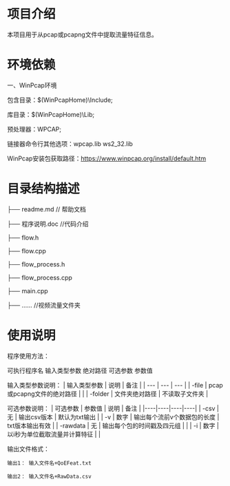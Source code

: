 # 项目介绍
本项目用于从pcap或pcapng文件中提取流量特征信息。
# 环境依赖
一、WinPcap环境

包含目录：$(WinPcapHome)\Include;

库目录：$(WinPcapHome)\Lib;

预处理器：WPCAP;

链接器命令行其他选项：wpcap.lib ws2_32.lib

WinPcap安装包获取路径：https://www.winpcap.org/install/default.htm


# 目录结构描述

├── readme.md // 帮助文档

├── 程序说明.doc //代码介绍

├── flow.h 

├── flow.cpp

├── flow_process.h

├── flow_process.cpp

├── main.cpp

├── …… //视频流量文件夹

# 使用说明



程序使用方法：

可执行程序名 输入类型参数 绝对路径 可选参数 参数值 
     
输入类型参数说明：
| 输入类型参数 | 说明 | 备注 |
| --- | --- | --- |
|  -file | pcap或pcapng文件的绝对路径 |  |
| -folder  | 文件夹绝对路径 | 不读取子文件夹 |

可选参数说明：
| 可选参数 | 参数值 | 说明 | 备注 |
|----|----|----|----|
| -csv | 无 | 输出csv版本 | 默认为txt输出 |
| -v | 数字 | 输出每个流前v个数据包的长度 | txt版本输出有效 |
| -rawdata | 无 | 输出每个包的时间戳及四元组 |  |
| -i | 数字 | 以i秒为单位截取流量并计算特征 |  |
	
    
    

输出文件格式：

    输出1： 输入文件名+QoEFeat.txt
   
    输出2： 输入文件名+RawData.csv
